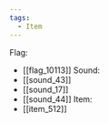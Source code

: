 ```yaml
---
tags:
  - Item
---
```

Flag:
- [[flag_10113]]
Sound:
- [[sound_43]]
- [[sound_17]]
- [[sound_44]]
Item:
- [[item_512]]

